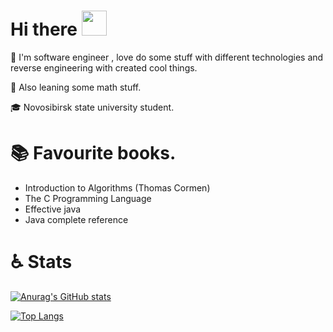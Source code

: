 # Hi there <img src="https://media.tenor.com/images/fbe87eaae3021042c02739d0634306f2/tenor.gif" width = "40px" height="40px" />

:snail: I'm software engineer , love do some stuff with different technologies and reverse engineering with created cool things. 

:book: Also leaning some math stuff.

:mortar_board: Novosibirsk state university student.  

# :books: Favourite books.

* Introduction to Algorithms (Thomas Cormen)
* The C Programming Language
* Effective java
* Java complete reference

# :wheelchair: Stats

[![Anurag's GitHub stats](https://github-readme-stats.vercel.app/api?username=Alexseij)](https://github.com/anuraghazra/github-readme-stats)

[![Top Langs](https://github-readme-stats.vercel.app/api/top-langs/?username=Alexseij)](https://github.com/anuraghazra/github-readme-stats)
